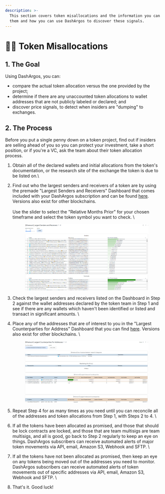 ```yaml
---
description: >-
  This section covers token misallocations and the information you can get from
  them and how you can use DashArgos to discover these signals.
---
```


# 🤷‍♂️ Token Misallocations

## 1. The Goal&#x20;

Using DashArgos, you can:&#x20;

* compare the actual token allocation versus the one provided by the project;&#x20;
* determine if there are any unaccounted token allocations to wallet addresses that are not publicly labeled or declared; and&#x20;
* discover price signals, to detect when insiders are "dumping" to exchanges.&#x20;



## 2. The Process

Before you put a single penny down on a token project, find out if insiders are selling ahead of you so you can protect your investment, take a short position, or if you're a VC, ask the team about their token allocation process.&#x20;

1. Obtain all of the declared wallets and initial allocations from the token's documentation, or the research site of the exchange the token is due to be listed on.\

2.  Find out who the largest senders and receivers of a token are by using the premade "Largest Senders and Receivers" Dashboard that comes included with your DashArgos subscription and can be found [here](https://dashargos.chainargos.com/dashboards/162?Relative+Months+Prior=%5B0%2C48%5D\&Symbol=). Versions also exist for other blockchains.  \
    \
    Use the slider to select the "Relative Months Prior" for your chosen timeframe and select the token symbol you want to check. \


    <figure><img src="../../.gitbook/assets/image (40).png" alt=""><figcaption></figcaption></figure>
3. Check the largest senders and receivers listed on the Dashboard in Step 2 against the wallet addresses declared by the token team in Step 1 and see if there are any wallets which haven't been identified or listed and transact in significant amounts. \

4.  Place any of the addresses that are of interest to you in the "Largest Counterparties for Address" Dashboard that you can find [here](https://dashargos.chainargos.com/dashboards/57?To+or+From+Address=\&Symbol=). Versions also exist for other blockchains. \


    <figure><img src="../../.gitbook/assets/image (42).png" alt=""><figcaption></figcaption></figure>
5. Repeat Step 4 for as many times as you need until you can reconcile all of the addresses and token allocations from Step 1, with Steps 2 to 4. \

6. If all the tokens have been allocated as promised, and those that should be lock contracts are locked, and those that are team multisigs are team multisigs, and all is good, go back to Step 2 regularly to keep an eye on things. DashArgos subscribers can receive automated alerts of major token movements via API, email, Amazon S3, Webhook and SFTP. \

7. If all the tokens have not been allocated as promised, then keep an eye on any tokens being moved out of the addresses you need to monitor. DashArgos subscribers can receive automated alerts of token movements out of specific addresses via API, email, Amazon S3, Webhook and SFTP. \

8. That's it. Good luck!&#x20;
